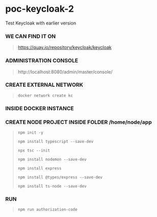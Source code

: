 # poc-keycloak-2
Test Keycloak with earlier version

### WE CAN FIND IT ON
> https://quay.io/repository/keycloak/keycloak

### ADMINISTRATION CONSOLE
> http://localhost:8080/admin/master/console/

### CREATE EXTERNAL NETWORK
> ```docker network create kc```

### INSIDE DOCKER INSTANCE
### CREATE NODE PROJECT INSIDE FOLDER /home/node/app
> ```npm init -y```
>
> ```npm install typescript --save-dev```
>
> ```npx tsc --init```
>
> ```npm install nodemon --save-dev```
>
> ```npm install express```
>
> ```npm install @types/express --save-dev```
>
> ```npm install ts-node --save-dev```

### RUN
> ```npm run authorization-code```